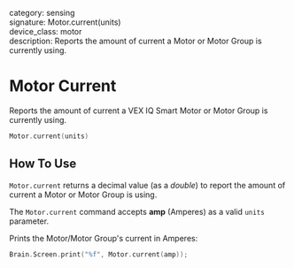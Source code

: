 category: sensing  
signature: Motor.current(units)  
device_class: motor  
description: Reports the amount of current a Motor or Motor Group is currently using.

# Motor Current

Reports the amount of current a VEX IQ Smart Motor or Motor Group is currently using.

```cpp
Motor.current(units)
```

## How To Use

`Motor.current` returns a decimal value (as a *double*) to report the amount of current a Motor or Motor Group is using.

The `Motor.current` command accepts **amp** (Amperes) as a valid `units` parameter.

Prints the Motor/Motor Group's current in Amperes:

```cpp
Brain.Screen.print("%f", Motor.current(amp));
```

<advanced>
</advanced>
